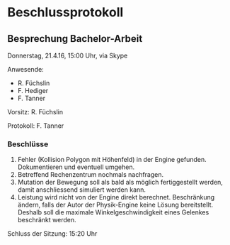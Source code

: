 # Beschlussprotokoll

## Besprechung Bachelor-Arbeit

Donnerstag, 21.4.16, 15:00 Uhr, via Skype

Anwesende:

*   R. Füchslin
*   F. Hediger
*   F. Tanner

Vorsitz: R. Füchslin

Protokoll: F. Tanner

### Beschlüsse

1.  Fehler (Kollision Polygon mit Höhenfeld) in der Engine gefunden. Dokumentieren und eventuell umgehen.
2.  Betreffend Rechenzentrum nochmals nachfragen.
3.  Mutation der Bewegung soll als bald als möglich fertiggestellt werden,
    damit anschliessend simuliert werden kann.
4.  Leistung wird nicht von der Engine direkt berechnet.
    Beschränkung ändern, falls der Autor der Physik-Engine keine Lösung bereitstellt.
    Deshalb soll die maximale Winkelgeschwindigkeit eines Gelenkes beschränkt werden.

Schluss der Sitzung: 15:20 Uhr
